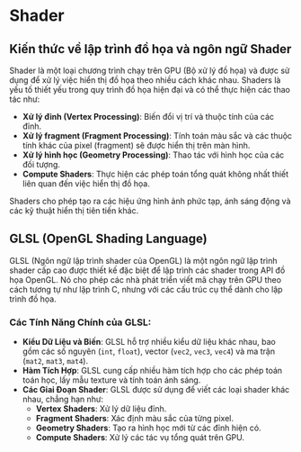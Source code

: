 # Shader

## Kiến thức về lập trình đồ họa và ngôn ngữ Shader

Shader là một loại chương trình chạy trên GPU (Bộ xử lý đồ họa) và được sử dụng để xử lý việc hiển thị đồ họa theo nhiều cách khác nhau. Shaders là yếu tố thiết yếu trong quy trình đồ họa hiện đại và có thể thực hiện các thao tác như:

- **Xử lý đỉnh (Vertex Processing)**: Biến đổi vị trí và thuộc tính của các đỉnh.
- **Xử lý fragment (Fragment Processing)**: Tính toán màu sắc và các thuộc tính khác của pixel (fragment) sẽ được hiển thị trên màn hình.
- **Xử lý hình học (Geometry Processing)**: Thao tác với hình học của các đối tượng.
- **Compute Shaders**: Thực hiện các phép toán tổng quát không nhất thiết liên quan đến việc hiển thị đồ họa.

Shaders cho phép tạo ra các hiệu ứng hình ảnh phức tạp, ánh sáng động và các kỹ thuật hiển thị tiên tiến khác.

## GLSL (OpenGL Shading Language)

GLSL (Ngôn ngữ lập trình shader của OpenGL) là một ngôn ngữ lập trình shader cấp cao được thiết kế đặc biệt để lập trình các shader trong API đồ họa OpenGL. Nó cho phép các nhà phát triển viết mã chạy trên GPU theo cách tương tự như lập trình C, nhưng với các cấu trúc cụ thể dành cho lập trình đồ họa.

### Các Tính Năng Chính của GLSL:

- **Kiểu Dữ Liệu và Biến**: GLSL hỗ trợ nhiều kiểu dữ liệu khác nhau, bao gồm các số nguyên (`int`, `float`), vector (`vec2`, `vec3`, `vec4`) và ma trận (`mat2`, `mat3`, `mat4`).
- **Hàm Tích Hợp**: GLSL cung cấp nhiều hàm tích hợp cho các phép toán toán học, lấy mẫu texture và tính toán ánh sáng.
- **Các Giai Đoạn Shader**: GLSL được sử dụng để viết các loại shader khác nhau, chẳng hạn như:
  - **Vertex Shaders**: Xử lý dữ liệu đỉnh.
  - **Fragment Shaders**: Xác định màu sắc của từng pixel.
  - **Geometry Shaders**: Tạo ra hình học mới từ các đỉnh hiện có.
  - **Compute Shaders**: Xử lý các tác vụ tổng quát trên GPU.
